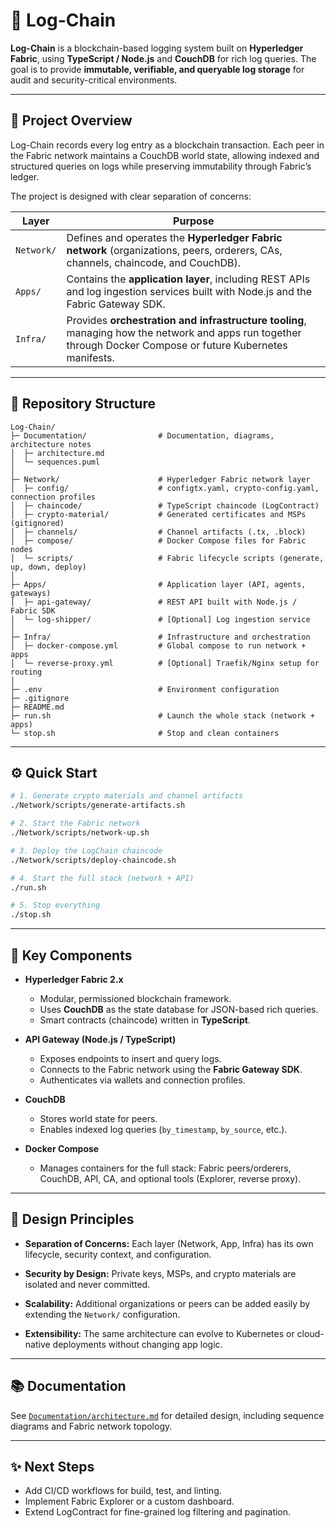 # 🧩 Log-Chain

**Log-Chain** is a blockchain-based logging system built on **Hyperledger Fabric**, using **TypeScript / Node.js** and **CouchDB** for rich log queries.
The goal is to provide **immutable, verifiable, and queryable log storage** for audit and security-critical environments.

---

## 🚀 Project Overview

Log-Chain records every log entry as a blockchain transaction.
Each peer in the Fabric network maintains a CouchDB world state, allowing indexed and structured queries on logs while preserving immutability through Fabric’s ledger.

The project is designed with clear separation of concerns:

| Layer      | Purpose                                                                                                                                                      |
| ---------- | ------------------------------------------------------------------------------------------------------------------------------------------------------------ |
| `Network/` | Defines and operates the **Hyperledger Fabric network** (organizations, peers, orderers, CAs, channels, chaincode, and CouchDB).                             |
| `Apps/`    | Contains the **application layer**, including REST APIs and log ingestion services built with Node.js and the Fabric Gateway SDK.                            |
| `Infra/`   | Provides **orchestration and infrastructure tooling**, managing how the network and apps run together through Docker Compose or future Kubernetes manifests. |

---

## 💇️ Repository Structure

```
Log-Chain/
├─ Documentation/                # Documentation, diagrams, architecture notes
│  ├─ architecture.md
│  └─ sequences.puml
│
├─ Network/                      # Hyperledger Fabric network layer
│  ├─ config/                    # configtx.yaml, crypto-config.yaml, connection profiles
│  ├─ chaincode/                 # TypeScript chaincode (LogContract)
│  ├─ crypto-material/           # Generated certificates and MSPs (gitignored)
│  ├─ channels/                  # Channel artifacts (.tx, .block)
│  ├─ compose/                   # Docker Compose files for Fabric nodes
│  └─ scripts/                   # Fabric lifecycle scripts (generate, up, down, deploy)
│
├─ Apps/                         # Application layer (API, agents, gateways)
│  ├─ api-gateway/               # REST API built with Node.js / Fabric SDK
│  └─ log-shipper/               # [Optional] Log ingestion service
│
├─ Infra/                        # Infrastructure and orchestration
│  ├─ docker-compose.yml         # Global compose to run network + apps
│  └─ reverse-proxy.yml          # [Optional] Traefik/Nginx setup for routing
│
├─ .env                          # Environment configuration
├─ .gitignore
├─ README.md
├─ run.sh                        # Launch the whole stack (network + apps)
└─ stop.sh                       # Stop and clean containers
```

---

## ⚙️ Quick Start

```bash
# 1. Generate crypto materials and channel artifacts
./Network/scripts/generate-artifacts.sh

# 2. Start the Fabric network
./Network/scripts/network-up.sh

# 3. Deploy the LogChain chaincode
./Network/scripts/deploy-chaincode.sh

# 4. Start the full stack (network + API)
./run.sh

# 5. Stop everything
./stop.sh
```

---

## 🔑 Key Components

* **Hyperledger Fabric 2.x**

  * Modular, permissioned blockchain framework.
  * Uses **CouchDB** as the state database for JSON-based rich queries.
  * Smart contracts (chaincode) written in **TypeScript**.

* **API Gateway (Node.js / TypeScript)**

  * Exposes endpoints to insert and query logs.
  * Connects to the Fabric network using the **Fabric Gateway SDK**.
  * Authenticates via wallets and connection profiles.

* **CouchDB**

  * Stores world state for peers.
  * Enables indexed log queries (`by_timestamp`, `by_source`, etc.).

* **Docker Compose**

  * Manages containers for the full stack: Fabric peers/orderers, CouchDB, API, CA, and optional tools (Explorer, reverse proxy).

---

## 🧠 Design Principles

* **Separation of Concerns:**
  Each layer (Network, App, Infra) has its own lifecycle, security context, and configuration.

* **Security by Design:**
  Private keys, MSPs, and crypto materials are isolated and never committed.

* **Scalability:**
  Additional organizations or peers can be added easily by extending the `Network/` configuration.

* **Extensibility:**
  The same architecture can evolve to Kubernetes or cloud-native deployments without changing app logic.

---

## 📚 Documentation

See [`Documentation/architecture.md`](./Documentation/architecture.md) for detailed design,
including sequence diagrams and Fabric network topology.

---

## ✨ Next Steps

* Add CI/CD workflows for build, test, and linting.
* Implement Fabric Explorer or a custom dashboard.
* Extend LogContract for fine-grained log filtering and pagination.
